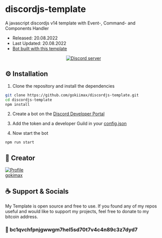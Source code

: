 # discordjs-template
A javascript discordjs v14 template with Event-, Command- and Components Handler
- Released: 20.08.2022
- Last Updated: 20.08.2022
- [Bot built with this template](https://github.com/gokiimax/eve-bot)

<p align="center">
	<a href="https://discord.gg/yVWygKS3Xn">
		<img src="https://canary.discordapp.com/api/guilds/999373116918743100/embed.png" alt="Discord server">
	</a>
</p>

## ⚙️ Installation
1. Clone the repository and install the dependencies
```bash
git clone https://github.com/gokiimax/discordjs-template.git
cd discordjs-template
npm install
``` 

2. Create a bot on the [Discord Developer Portal](https://discord.com/developers/applications)

3. Add the token and a developer Guild in your [config.json](https://github.com/gokiimax/discordjs-template/blob/main/config.json)

4. Now start the bot
```bash
npm run start
```

## 📖 Creator
<a href="https://github.com/gokiimax">
    <img src="https://github.com/gokiimax.png" alt="Profile">
    <br>
    gokimax
</a>

## ☕️ Support & Socials
My Template is open source and free to use. If you found any of my repos useful and would like to support my projects, feel free to donate to my bitcoin address.

### 🔗 bc1qvchfpnjgwwgm7hel5sd70t7v4c4n89c3z7dyd7